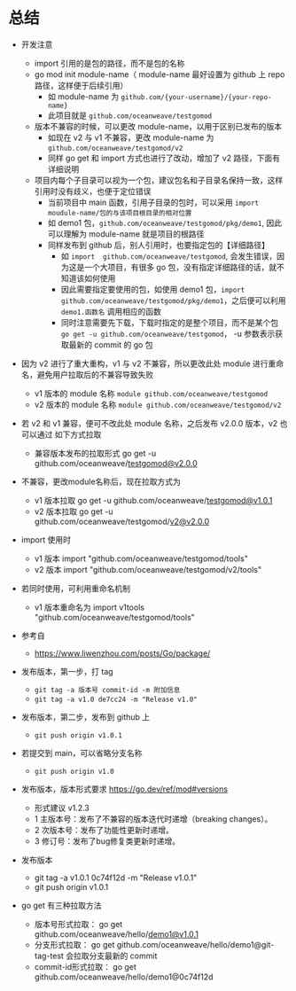 # 总结

- 开发注意
  - import 引用的是包的路径，而不是包的名称
  - go mod init module-name（ module-name 最好设置为 github 上 repo 路径，这样便于后续引用）
    - 如 module-name 为 `github.com/{your-username}/{your-repo-name}`
    - 此项目就是  `github.com/oceanweave/testgomod`
  - 版本不兼容的时候，可以更改 module-name，以用于区别已发布的版本
    - 如现在 v2 与 v1 不兼容，更改 module-name 为 `github.com/oceanweave/testgomod/v2`
    - 同样 go get 和 import 方式也进行了改动，增加了 v2 路径，下面有详细说明
  - 项目内每个子目录可以视为一个包，建议包名和子目录名保持一致，这样引用时没有歧义，也便于定位错误
    - 当前项目中 main 函数，引用子目录的包时，可以采用 `import moudule-name/包的与该项目根目录的相对位置`
    - 如 demo1 包，`github.com/oceanweave/testgomod/pkg/demo1`, 因此可以理解为 module-name 就是项目的根路径
    - 同样发布到 github 后，别人引用时，也要指定包的【详细路径】
      - 如 `import  github.com/oceanweave/testgomod`, 会发生错误，因为这是一个大项目，有很多 go 包，没有指定详细路径的话，就不知道该如何使用
      - 因此需要指定要使用的包，如使用 demo1 包，`import github.com/oceanweave/testgomod/pkg/demo1`，之后便可以利用 `demo1.函数名` 调用相应的函数
      - 同时注意需要先下载，下载时指定的是整个项目，而不是某个包 `go get -u github.com/oceanweave/testgomod`， -u 参数表示获取最新的 commit 的 go 包

- 因为 v2 进行了重大重构，v1 与 v2 不兼容，所以更改此处 module 进行重命名，避免用户拉取后的不兼容导致失败
  - v1 版本的 module 名称 `module github.com/oceanweave/testgomod`
  - v2 版本的 module 名称 `module github.com/oceanweave/testgomod/v2`

- 若 v2 和 v1 兼容，便可不改此处 module 名称，之后发布 v2.0.0 版本，v2 也可以通过 如下方式拉取
  - 兼容版本发布的拉取形式 go get -u github.com/oceanweave/testgomod@v2.0.0

- 不兼容，更改module名称后，现在拉取方式为
  - v1 版本拉取 go get -u github.com/oceanweave/testgomod@v1.0.1
  - v2 版本拉取 go get -u github.com/oceanweave/testgomod/v2@v2.0.0
- import 使用时
  - v1 版本 import "github.com/oceanweave/testgomod/tools"
  - v2 版本 import "github.com/oceanweave/testgomod/v2/tools"
- 若同时使用，可利用重命名机制
  - v1 版本重命名为 import v1tools "github.com/oceanweave/testgomod/tools"

- 参考自
    - https://www.liwenzhou.com/posts/Go/package/

- 发布版本，第一步，打 tag
    - `git tag -a 版本号 commit-id -m 附加信息`
    - ` git tag -a v1.0 de7cc24 -m "Release v1.0" `
- 发布版本，第二步，发布到 github 上
    - `git push origin v1.0.1`
- 若提交到 main，可以省略分支名称
    - `git push origin v1.0`

- 发布版本，版本形式要求 https://go.dev/ref/mod#versions
    - 形式建议 v1.2.3
    - 1 主版本号：发布了不兼容的版本迭代时递增（breaking changes）。
    - 2 次版本号：发布了功能性更新时递增。
    - 3 修订号：发布了bug修复类更新时递增。

- 发布版本
    - git tag -a v1.0.1 0c74f12d -m "Release v1.0.1"
    - git push origin v1.0.1

- go get 有三种拉取方法
    - 版本号形式拉取： 		go get github.com/oceanweave/hello/demo1@v1.0.1
    - 分支形式拉取：  		go get github.com/oceanweave/hello/demo1@git-tag-test  会拉取分支最新的 commit
    - commit-id形式拉取：	go get github.com/oceanweave/hello/demo1@0c74f12d